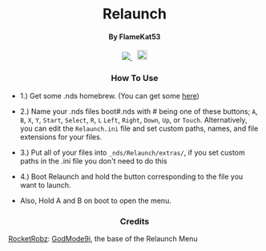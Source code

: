 <h1 align= "center">Relaunch</h1>
<h4 align= "center">By FlameKat53</h4>
<p align= "center">
 <span style="padding-right: 5px;">
  <a href="https://travis-ci.org/FlameKat53/Relaunch">
   <img src="https://travis-ci.org/FlameKat53/Relaunch.svg?branch=master">
  </a>
  </span>
  <span style="padding-left: 5px;">
  <a href="https://discord.gg/yqSut8c">
   <img src="https://img.shields.io/badge/Discord-Server-blue.svg" height="20">
  </a>
 </span>
</p>

<h3 align= "center">How To Use</h3>
</p>

- 1.) Get some .nds homebrew. (You can get some [here](https://www.gamebrew.org/wiki/List_of_DS_homebrew_applications))

- 2.) Name your .nds files boot#.nds with # being one of these buttons; `A`, `B`, `X`, `Y`, `Start`, `Select`, `R`, `L` `Left`, `Right`, `Down`, `Up`, or `Touch`. Alternatively, you can edit the `Relaunch.ini` file and set custom paths, names, and file extensions for your files.

- 3.) Put all of your files into `_nds/Relaunch/extras/`, if you set custom paths in the .ini file you don't need to do this

- 4.) Boot Relaunch and hold the button corresponding to the file you want to launch.

- Also, Hold A and B on boot to open the menu.

<h3 align= "center">Credits</h3>
</p>

[RocketRobz](https://github.com/RocketRobz): [GodMode9i](https://github.com/RocketRobz/GodMode9i), the base of the Relaunch Menu
